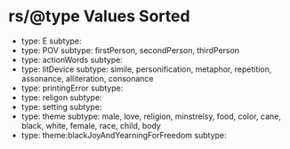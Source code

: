 # rs/@type Values Sorted

 * type:	E	subtype:	
 * type:	POV	subtype:	firstPerson, secondPerson, thirdPerson
 * type:	actionWords	subtype:	
 * type:	litDevice	subtype:	simile, personification, metaphor, repetition, assonance, alliteration, consonance
 * type:	printingError	subtype:	
 * type:	religon	subtype:	
 * type:	setting	subtype:	
 * type:	theme	subtype:	male, love, religion, minstrelsy, food, color, cane, black, white, female, race, child, body
 * type:	theme:blackJoyAndYearningForFreedom	subtype:	